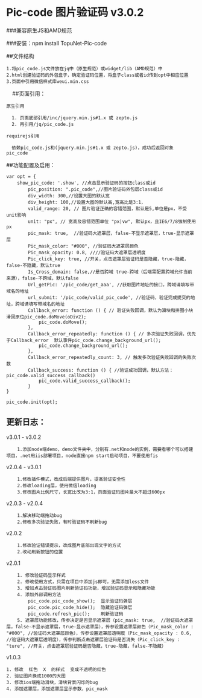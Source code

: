 Pic-code 图片验证码 v3.0.2
====


###兼容原生JS和AMD规范

###安装：npm install TopuNet-Pic-code


##文件结构

    
    1.将pic_code.js文件放在jq中（原生规范）或widget/lib（AMD规范）中
    2.html创建验证码的外包盒子，确定验证码位置，将盒子class或者id传到opt中相应位置
    3.页面中引用微信样式库weui.min.css
    
##页面引用：
        
    原生引用
    
      1. 页面底部引用/inc/jquery.min.js#1.x 或 zepto.js
      2. 再引用/jq/pic_code.js
        
    requirejs引用
    
      依赖pic_code.js和(jquery.min.js#1.x 或 zepto.js)，成功后返回对象 pic_code
        
    
##功能配置及启用：

    var opt = {
        show_pic_code: '.show', //点击显示验证码的按钮class或id
            pic_position: ".pic_code",//图片验证码外包层class或id
            div_width: 300,//设置大图的默认宽
            div_height: 100,//设置大图的默认高,宽高比是3:1，
            valid_range: 20, // 图片验证正确的容错范围，默认是5,单位是px，不受unit影响
            unit: "px", // 宽高及容错范围单位 "px|vw", 默认px，且IE6/7/8强制使用px
            pic_mask: true,  //验证码大遮罩层，false-不显示遮罩层，true-显示遮罩层
            Pic_mask_color: "#000", //验证码大遮罩层颜色
            Pic_mask_opacity: 0.8, ////验证码大遮罩层透明度
            Pic_click_key: true, //开关，点击遮罩层验证码是否隐藏，true-隐藏，false-不隐藏，默认true
            Is_Cross_domain: false,//是否跨域 true-跨域（后端需配置跨域允许当前来源），false-不跨域，默认false
            Url_getPic: '/pic_code/get_aaa', //获取图片地址的接口，跨域请填写带域名的地址
            url_submit: '/pic_code/valid_pic_code', //验证码，验证完成提交的地址，跨域请填写带域名的地址
            Callback_error: function () { // 验证失败回调，默认为滑块和拼图小块滑回原位pic_code.doMove(oDiv2);
                pic_code.doMove();
            },
            Callback_error_repeatedly: function () { // 多次验证失败回调，优先于Callback_error  默认事件pic_code.change_background_url();
                pic_code.change_background_url();
            },
            Callback_error_repeatedly_count: 3, // 触发多次验证失败回调的失败次数
            Callback_success: function () { //验证成功回调，默认方法：pic_code.valid_success_callback()  
                pic_code.valid_success_callback();
            }
    }
    
    pic_code.init(opt);



更新日志：
-------------

v3.0.1 - v3.0.2

        1.添加node端demo，demo文件夹中，分别有.net和node的实例，需要看哪个可以搭建项目，.net用iis部署项目，node直接npm start启动项目，不要使用fis

v2.0.4 - v3.0.1
        
        1.修改插件模式，改成后端提供图片，提高验证安全性
        2.修改loading层，使用微信loading
        3.修改图片比例尺寸，长宽比改为3:1，页面验证码图片最大不超过600px

v2.0.3 - v2.0.4

        1.解决移动端拖动bug
        2.修改多次验证失败，有时验证码不刷新bug
        
v2.0.2

        1.修改验证错误提示，改成图片底部出现文字的方式
        2.改动刷新按钮的位置
        
v2.0.1

        1. 修改验证码显示样式
        2. 修改使用方式，只需在项目中添加js即可，无需添加less文件
        3. 增加点击验证码图片刷新验证码功能，增加验证码显示和隐藏功能
        4. 添加外部调用方法
            pic_code.pic_code_show();  显示验证码弹层
            pic_code.pic_code_hide();  隐藏验证码弹层
            pic_code.refresh_pic();    刷新验证码
        5. 遮罩层功能修改，传参决定是否显示遮罩层（pic_mask: true,  //验证码大遮罩层，false-不显示遮罩层，true-显示遮罩层），传参设置遮罩层颜色（Pic_mask_color : "#000", //验证码大遮罩层颜色），传参设置遮罩层透明度（Pic_mask_opacity : 0.6, //验证码大遮罩层透明度），传参判断点击遮罩层验证码是否消失（Pic_click_key : "ture", //开关，点击遮罩层验证码是否隐藏，true-隐藏，false-不隐藏）
            
v1.0.3
    
    1. 修改  红色  X  的样式  变成不透明的红色
    2. 验证图片换成1000的大图
    3. 修改ios端拖动滑块，滑块背景闪烁的bug
    4. 添加遮罩层，添加遮罩层显示参数，pic_mask
    

